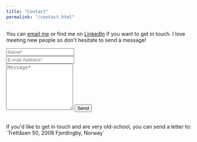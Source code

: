 ```yaml
---
title: "Contact"
permalink: "/contact.html"
---
```


You can [email me](sven@malvik.de) or find me on [LinkedIn](https://www.linkedin.com/in/svenmalvik/) if you want to get in touch. I love meeting new people so don't hesitate to send a message!

<form action="https://formspree.io/f/myybldoy" method="POST">    
<div class="form-group row">
<div class="col-md-6">
<input class="form-control" type="text" name="name" placeholder="Name*" required>
</div>
<div class="col-md-6">
<input class="form-control" type="email" name="_replyto" placeholder="E-mail Address*" required>
</div>
</div>
<textarea rows="8" class="form-control mb-3" name="message" placeholder="Message*" required></textarea>    
<input class="btn btn-success" type="submit" value="Send">
</form>

<br>
If you'd like to get in touch and are very old-school, you can send a letter to:
`Trettåsen 50, 2008 Fjerdingby, Norway`

